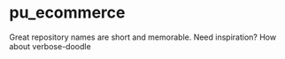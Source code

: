 # pu_ecommerce
Great repository names are short and memorable. Need inspiration? How about verbose-doodle
